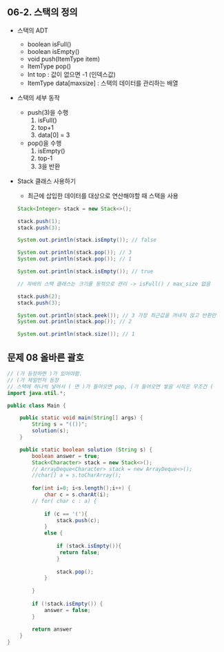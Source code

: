 ## 06-2. 스택의 정의

- 스택의 ADT
    - boolean isFull()
    - boolean isEmpty()
    - void push(ItemType item)
    - ItemType pop()
    - Int top : 값이 없으면 -1 (인덱스값)
    - ItemType data[maxsize] : 스택의 데이터를 관리하는 배열
- 스택의 세부 동작
    - push(3)을 수행
        1. isFull()
        2. top+1
        3. data[0] = 3
    - pop()을 수행
        1. isEmpty()
        2. top-1
        3. 3을 반환
- Stack 클래스 사용하기
    - 최근에 삽입한 데이터를 대상으로 연산해야할 때 스택을 사용
    
    ```java
    Stack<Integer> stack = new Stack<>(); 
    
    stack.push(1);
    stack.push(3);
    
    System.out.println(stack.isEmpty()); // false
    
    System.out.println(stack.pop()); // 3
    System.out.println(stack.pop()); // 1
    
    System.out.println(stack.isEmpty()); // true
    
    // 자바의 스택 클래스는 크기를 동적으로 관리 -> isFull() / max_size 없음
    
    stack.push(2);
    stack.push(3);
    
    System.out.println(stack.peek()); // 3 가장 최근값을 꺼내지 않고 반환만
    System.out.println(stack.pop()); // 2
    
    System.out.println(stack.size()); // 1
    ```
    

## 문제 08 올바른 괄호

```java
// (가 등장하면 )가 있어야함.
// (가 제일먼저 등장
// 스택에 하나씩 넣어서 ( 면 )가 들어오면 pop, (가 들어오면 쌓음 시작은 무조건 (
import java.util.*;

public class Main {

	public static void main(String[] args) {
		String s = "(())";
		solution(s);
	}

	public static boolean solution (String s) {
		boolean answer = true;
		Stack<Character> stack = new Stack<>();
		// ArrayDeque<Character> stack = new ArrayDeque<>();
		//char[] a = s.toCharArray();
		
		for(int i=0; i<s.length();i++) {
			char c = s.charAt(i);
		// for( char c : a) {
			
			if (c == '('){
				stack.push(c);
			}
			else {
				
				if (stack.isEmpty()){
				 return false;
				}
				
				stack.pop();
			}
		
		} 
		
		if (!stack.isEmpty()) {
			answer = false;
		}
	
		return answer
	}
}
```